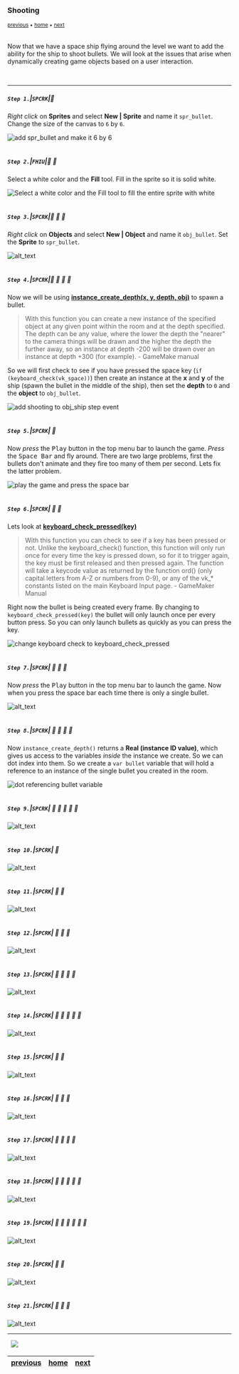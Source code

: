<img src="https://via.placeholder.com/1000x4/45D7CA/45D7CA" alt="drawing" height="4px"/>

### Shooting

<sub>[previous](../) • [home](../README.md#user-content-gms2-ue4-space-rocks) • [next](../)</sub>

<img src="https://via.placeholder.com/1000x4/45D7CA/45D7CA" alt="drawing" height="4px"/>

Now that we have a space ship flying around the level we want to add the ability for the ship to shoot bullets.  We will look at the issues that arise when dynamically creating game objects based on a user interaction.

<br>

---


##### `Step 1.`\|`SPCRK`|:small_blue_diamond:

*Right click* on **Sprites** and select **New | Sprite** and name it `spr_bullet`. Change the size of the canvas to `6` by `6`.

![add spr_bullet and make it 6 by 6](images/sizeOfBulletSprite.png)

<img src="https://via.placeholder.com/500x2/45D7CA/45D7CA" alt="drawing" height="2px" alt = ""/>

##### `Step 2.`\|`FHIU`|:small_blue_diamond: :small_blue_diamond: 

Select a white color and the **Fill** tool. Fill in the sprite so it is solid white.

![Select a white color and the Fill tool to fill the entire sprite with white](images/dragWhiteIntoBullet.png)

<img src="https://via.placeholder.com/500x2/45D7CA/45D7CA" alt="drawing" height="2px" alt = ""/>

##### `Step 3.`\|`SPCRK`|:small_blue_diamond: :small_blue_diamond: :small_blue_diamond:

*Right click* on **Objects** and select **New | Object** and name it `obj_bullet`. Set the **Sprite** to `spr_bullet`.

![alt_text](images/objBullet.png)

<img src="https://via.placeholder.com/500x2/45D7CA/45D7CA" alt="drawing" height="2px" alt = ""/>

##### `Step 4.`\|`SPCRK`|:small_blue_diamond: :small_blue_diamond: :small_blue_diamond: :small_blue_diamond:

Now we will be using **[instance_create_depth(x, y, depth, obj)](https://manual.yoyogames.com/GameMaker_Language/GML_Reference/Asset_Management/Instances/instance_create_depth.htm)** to spawn a bullet. 

> With this function you can create a new instance of the specified object at any given point within the room and at the depth specified. The depth can be any value, where the lower the depth the "nearer" to the camera things will be drawn and the higher the depth the further away, so an instance at depth -200 will be drawn over an instance at depth +300 (for example). - GameMake manual

So we will first check to see if you have pressed the space key (`if (keyboard_check(vk_space))`) then create an instance at the **x** and **y** of the ship (spawn the bullet in the middle of the ship), then set the **depth** to `0` and the **object** to `obj_bullet`.

![add shooting to obj_ship step event](images/addShooting.png)

<img src="https://via.placeholder.com/500x2/45D7CA/45D7CA" alt="drawing" height="2px" alt = ""/>

##### `Step 5.`\|`SPCRK`| :small_orange_diamond:

Now *press* the <kbd>Play</kbd> button in the top menu bar to launch the game. *Press* the <kbd>Space Bar</kbd> and fly around.  There are two large problems, first the bullets don't animate and they fire too many of them per second.  Lets fix the latter problem.

![play the game and press the space bar](images/BulletsNotAnimating.gif)

<img src="https://via.placeholder.com/500x2/45D7CA/45D7CA" alt="drawing" height="2px" alt = ""/>

##### `Step 6.`\|`SPCRK`| :small_orange_diamond: :small_blue_diamond:

Lets look at **[keyboard_check_pressed(key)](https://manual.yoyogames.com/GameMaker_Language/GML_Reference/Game_Input/Keyboard_Input/keyboard_check_pressed.htm)**

> With this function you can check to see if a key has been pressed or not. Unlike the keyboard_check() function, this function will only run once for every time the key is pressed down, so for it to trigger again, the key must be first released and then pressed again. The function will take a keycode value as returned by the function ord() (only capital letters from A-Z or numbers from 0-9), or any of the vk_* constants listed on the main Keyboard Input page. - GameMaker Manual

Right now the bullet is being created every frame.  By changing to `keyboard_check_pressed(key)` the bullet will only launch once per every button press.  So you can only launch bullets as quickly as you can press the key.

![change keyboard check to keyboard_check_pressed](images/keyboardPressed.png)

<img src="https://via.placeholder.com/500x2/45D7CA/45D7CA" alt="drawing" height="2px" alt = ""/>

##### `Step 7.`\|`SPCRK`| :small_orange_diamond: :small_blue_diamond: :small_blue_diamond:

Now *press* the <kbd>Play</kbd> button in the top menu bar to launch the game. Now when you press the space bar each time there is only a single bullet.

![alt_text](images/BulletsLessNoAnimation.gif)

<img src="https://via.placeholder.com/500x2/45D7CA/45D7CA" alt="drawing" height="2px" alt = ""/>

##### `Step 8.`\|`SPCRK`| :small_orange_diamond: :small_blue_diamond: :small_blue_diamond: :small_blue_diamond:

Now `instance_create_depth()` returns a **Real (instance ID value)**, which gives us access to the variables *inside* the instance we create.  So we can dot index into them. So we create a `var bullet` variable that will hold a reference to an instance of the single bullet you created in the room.

![dot referencing bullet variable](images/instanceAccess.png)

<img src="https://via.placeholder.com/500x2/45D7CA/45D7CA" alt="drawing" height="2px" alt = ""/>

##### `Step 9.`\|`SPCRK`| :small_orange_diamond: :small_blue_diamond: :small_blue_diamond: :small_blue_diamond: :small_blue_diamond:

![alt_text](images/.png)

<img src="https://via.placeholder.com/500x2/45D7CA/45D7CA" alt="drawing" height="2px" alt = ""/>

##### `Step 10.`\|`SPCRK`| :large_blue_diamond:

![alt_text](images/.png)

<img src="https://via.placeholder.com/500x2/45D7CA/45D7CA" alt="drawing" height="2px" alt = ""/>

##### `Step 11.`\|`SPCRK`| :large_blue_diamond: :small_blue_diamond: 

![alt_text](images/.png)

<img src="https://via.placeholder.com/500x2/45D7CA/45D7CA" alt="drawing" height="2px" alt = ""/>


##### `Step 12.`\|`SPCRK`| :large_blue_diamond: :small_blue_diamond: :small_blue_diamond: 

![alt_text](images/.png)

<img src="https://via.placeholder.com/500x2/45D7CA/45D7CA" alt="drawing" height="2px" alt = ""/>

##### `Step 13.`\|`SPCRK`| :large_blue_diamond: :small_blue_diamond: :small_blue_diamond:  :small_blue_diamond: 

![alt_text](images/.png)

<img src="https://via.placeholder.com/500x2/45D7CA/45D7CA" alt="drawing" height="2px" alt = ""/>

##### `Step 14.`\|`SPCRK`| :large_blue_diamond: :small_blue_diamond: :small_blue_diamond: :small_blue_diamond:  :small_blue_diamond: 

![alt_text](images/.png)

<img src="https://via.placeholder.com/500x2/45D7CA/45D7CA" alt="drawing" height="2px" alt = ""/>

##### `Step 15.`\|`SPCRK`| :large_blue_diamond: :small_orange_diamond: 

![alt_text](images/.png)

<img src="https://via.placeholder.com/500x2/45D7CA/45D7CA" alt="drawing" height="2px" alt = ""/>

##### `Step 16.`\|`SPCRK`| :large_blue_diamond: :small_orange_diamond:   :small_blue_diamond: 

![alt_text](images/.png)

<img src="https://via.placeholder.com/500x2/45D7CA/45D7CA" alt="drawing" height="2px" alt = ""/>

##### `Step 17.`\|`SPCRK`| :large_blue_diamond: :small_orange_diamond: :small_blue_diamond: :small_blue_diamond:

![alt_text](images/.png)

<img src="https://via.placeholder.com/500x2/45D7CA/45D7CA" alt="drawing" height="2px" alt = ""/>

##### `Step 18.`\|`SPCRK`| :large_blue_diamond: :small_orange_diamond: :small_blue_diamond: :small_blue_diamond: :small_blue_diamond:

![alt_text](images/.png)

<img src="https://via.placeholder.com/500x2/45D7CA/45D7CA" alt="drawing" height="2px" alt = ""/>

##### `Step 19.`\|`SPCRK`| :large_blue_diamond: :small_orange_diamond: :small_blue_diamond: :small_blue_diamond: :small_blue_diamond: :small_blue_diamond:

![alt_text](images/.png)

<img src="https://via.placeholder.com/500x2/45D7CA/45D7CA" alt="drawing" height="2px" alt = ""/>

##### `Step 20.`\|`SPCRK`| :large_blue_diamond: :large_blue_diamond:

![alt_text](images/.png)

<img src="https://via.placeholder.com/500x2/45D7CA/45D7CA" alt="drawing" height="2px" alt = ""/>

##### `Step 21.`\|`SPCRK`| :large_blue_diamond: :large_blue_diamond: :small_blue_diamond:

![alt_text](images/.png)

___


<img src="https://via.placeholder.com/1000x4/dba81a/dba81a" alt="drawing" height="4px" alt = ""/>

<img src="https://via.placeholder.com/1000x100/45D7CA/000000/?text=Next Up - ADD NEXT PAGE">

<img src="https://via.placeholder.com/1000x4/dba81a/dba81a" alt="drawing" height="4px" alt = ""/>

| [previous](../)| [home](../README.md#user-content-gms2-ue4-space-rocks) | [next](../)|
|---|---|---|
